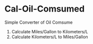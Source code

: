# Cal-Oil-Comsumed

Simple Converter of Oil Comsume


1. Calculate Miles/Gallon to Kilometers/L
2. Calculate Kilometers/L to Miles/Gallon
